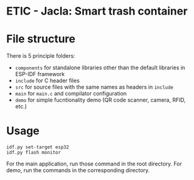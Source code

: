 # ETIC - Jacla: Smart trash container

# File structure
There is 5 principle folders:
- `components` for standalone libraries other than the default libraries in ESP-IDF framework
- `include` for C header files
- `src` for source files with the same names as headers in `include`
- `main` for `main.c` and compilator configuration
- `demo` for simple fucntionality demo (QR code scanner, camera, RFID, etc.)

# Usage
```
idf.py set-target esp32
idf.py flash monitor
```
For the main application, run those command in the root directory.
For demo, run the commands in the corresponding directory.


